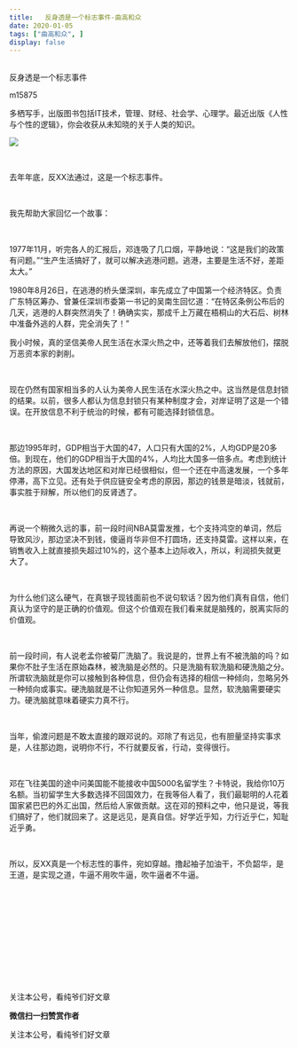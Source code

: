 ```yaml
---
title:   反身透是一个标志事件-曲高和众
date: 2020-01-05
tags: ["曲高和众", ]
display: false
---
```



## 



反身透是一个标志事件




m15875




多栖写手，出版图书包括IT技术，管理、财经、社会学、心理学。最近出版《人性与个性的逻辑》，你会收获从未知晓的关于人类的知识。


<img class="rich_pages js_insertlocalimg" data-ratio="1.2283464566929134" data-s="300,640" src="https://mmbiz.qpic.cn/mmbiz_jpg/fxGMiaL5Zj1ia1P56zyJmXZbcIicB3udia7K7oCSMT8sz93707v3icSic8htUO3pJQLw7dqv012nyjZ5VzQ720tyz0eg/640?wx_fmt=jpeg" data-type="jpeg" data-w="508" style=""/>

&nbsp;

去年年底，反XX法通过，这是一个标志事件。

&nbsp;

我先帮助大家回忆一个故事：

&nbsp;

1977年11月，听完各人的汇报后，邓连吸了几口烟，平静地说：“这是我们的政策有问题。”“生产生活搞好了，就可以解决逃港问题。逃港，主要是生活不好，差距太大。”

1980年8月26日，在逃港的桥头堡深圳，率先成立了中国第一个经济特区。负责广东特区筹办、曾兼任深圳市委第一书记的吴南生回忆道：“在特区条例公布后的几天，逃港的人群突然消失了！确确实实，那成千上万藏在梧桐山的大石后、树林中准备外逃的人群，完全消失了！”



我小时候，真的坚信美帝人民生活在水深火热之中，还等着我们去解放他们，摆脱万恶资本家的剥削。

&nbsp;

现在仍然有国家相当多的人认为美帝人民生活在水深火热之中。这当然是信息封锁的结果。以前，很多人都认为信息封锁只有某种制度才会，对岸证明了这是一个错误。在开放信息不利于统治的时候，都有可能选择封锁信息。

&nbsp;

那边1995年时，GDP相当于大国的47，人口只有大国的2%，人均GDP是20多倍。到现在，他们的GDP相当于大国的4%，人均比大国多一倍多点。考虑到统计方法的原因，大国发达地区和对岸已经很相似，但一个还在中高速发展，一个多年停滞，高下立见。还有处于供应链安全考虑的原因，那边的钱景是暗淡，钱就前，事实胜于辩解，所以他们的反肾透了。

&nbsp;

再说一个稍微久远的事，前一段时间NBA莫雷发推，七个支持鸿空的单词，然后导致风沙，那边坚决不到钱，傻逼肖华非但不打圆场，还支持莫雷。这样以来，在销售收入上就直接损失超过10%的，这个基本上边际收入，所以，利润损失就更大了。

&nbsp;

为什么他们这么硬气，在真银子现钱面前也不说句软话？因为他们真有自信，他们真认为坚守的是正确的价值观。但这个价值观在我们看来就是脑残的，脱离实际的价值观。

&nbsp;

前一段时间，有人说老孟你被菊厂洗脑了。我说是的，世界上有不被洗脑的吗？如果你不肚子生活在原始森林，被洗脑是必然的。只是洗脑有软洗脑和硬洗脑之分。所谓软洗脑就是你可以接触到各种信息，但仍会有选择的相信一种倾向，忽略另外一种倾向或事实。硬洗脑就是不让你知道另外一种信息。显然，软洗脑需要硬实力。硬洗脑就意味着硬实力真不行。

&nbsp;

当年，偷渡问题是不敢太直接的跟邓说的。邓除了有远见，也有胆量坚持实事求是，人往那边跑，说明你不行，不行就要反省，行动，变得很行。

&nbsp;

邓在飞往美国的途中问美国能不能接收中国5000名留学生？卡特说，我给你10万名额。当初留学生大多数选择不回国效力，在我等俗人看了，我们最聪明的人花着国家紧巴巴的外汇出国，然后给人家做贡献。这在邓的预料之中，他只是说，等我们搞好了，他们就回来了。这是远见，是真自信。好学近乎知，力行近乎仁，知耻近乎勇。

&nbsp;

所以，反XX真是一个标志性的事件，宛如穿越。撸起袖子加油干，不负韶华，是王道，是实现之道，牛逼不用吹牛逼，吹牛逼者不牛逼。

&nbsp;

&nbsp;

&nbsp;

&nbsp;

&nbsp;

&nbsp;



关注本公号，看纯爷们好文章


**微信扫一扫赞赏作者**






关注本公号，看纯爷们好文章